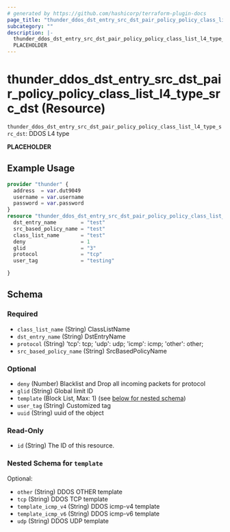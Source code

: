 ```yaml
---
# generated by https://github.com/hashicorp/terraform-plugin-docs
page_title: "thunder_ddos_dst_entry_src_dst_pair_policy_policy_class_list_l4_type_src_dst Resource - terraform-provider-thunder"
subcategory: ""
description: |-
  thunder_ddos_dst_entry_src_dst_pair_policy_policy_class_list_l4_type_src_dst: DDOS L4 type
  PLACEHOLDER
---
```


# thunder_ddos_dst_entry_src_dst_pair_policy_policy_class_list_l4_type_src_dst (Resource)

`thunder_ddos_dst_entry_src_dst_pair_policy_policy_class_list_l4_type_src_dst`: DDOS L4 type

__PLACEHOLDER__

## Example Usage

```terraform
provider "thunder" {
  address  = var.dut9049
  username = var.username
  password = var.password
}
resource "thunder_ddos_dst_entry_src_dst_pair_policy_policy_class_list_l4_type_src_dst" "thunder_ddos_dst_entry_src_dst_pair_policy_policy_class_list_l4_type_src_dst" {
  dst_entry_name        = "test"
  src_based_policy_name = "test"
  class_list_name       = "test"
  deny                  = 1
  glid                  = "3"
  protocol              = "tcp"
  user_tag              = "testing"

}
```

<!-- schema generated by tfplugindocs -->
## Schema

### Required

- `class_list_name` (String) ClassListName
- `dst_entry_name` (String) DstEntryName
- `protocol` (String) 'tcp': tcp; 'udp': udp; 'icmp': icmp; 'other': other;
- `src_based_policy_name` (String) SrcBasedPolicyName

### Optional

- `deny` (Number) Blacklist and Drop all incoming packets for protocol
- `glid` (String) Global limit ID
- `template` (Block List, Max: 1) (see [below for nested schema](#nestedblock--template))
- `user_tag` (String) Customized tag
- `uuid` (String) uuid of the object

### Read-Only

- `id` (String) The ID of this resource.

<a id="nestedblock--template"></a>
### Nested Schema for `template`

Optional:

- `other` (String) DDOS OTHER template
- `tcp` (String) DDOS TCP template
- `template_icmp_v4` (String) DDOS icmp-v4 template
- `template_icmp_v6` (String) DDOS icmp-v6 template
- `udp` (String) DDOS UDP template



